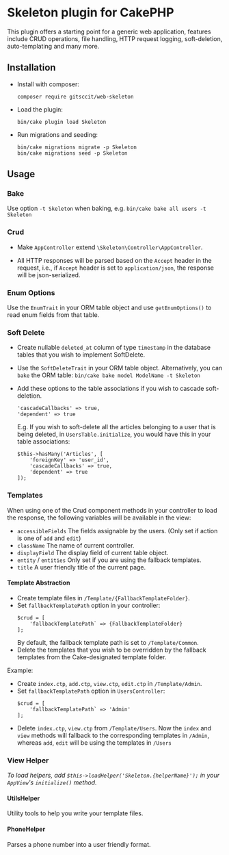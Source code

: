 # Skeleton plugin for CakePHP

This plugin offers a starting point for a generic web application, features
include CRUD operations, file handling, HTTP request logging, soft-deletion, auto-templating and many more.

## Installation

* Install with composer:
  ```
  composer require gitsccit/web-skeleton
  ```

* Load the plugin:
  ```
  bin/cake plugin load Skeleton
  ```

* Run migrations and seeding: 

  ```
  bin/cake migrations migrate -p Skeleton
  bin/cake migrations seed -p Skeleton
  ```

## Usage

### Bake

Use option `-t Skeleton` when baking, e.g.
`bin/cake bake all users -t Skeleton`

### Crud
* Make `AppController` extend `\Skeleton\Controller\AppController`.

* All HTTP responses will be parsed based on the `Accept` header in the request, i.e., if `Accept` header 
  is set to `application/json`, the response will be json-serialized.

### Enum Options
Use the `EnumTrait` in your ORM table object and use `getEnumOptions()` to read enum fields
from that table.

### Soft Delete

* Create nullable `deleted_at` column of type `timestamp` in the database tables that you wish to implement SoftDelete.
* Use the `SoftDeleteTrait` in your ORM table object. 
  Alternatively, you can `bake` the ORM table: ```bin/cake bake model ModelName -t Skeleton```
* Add these options to the table associations if you wish to cascade soft-deletion.
  ```
  'cascadeCallbacks' => true,
  'dependent' => true
  ```
  
  E.g. If you wish to soft-delete all the articles belonging to a user that is being deleted,
  in  `UsersTable.initialize`, you would have this in your table associations:
  ```
  $this->hasMany('Articles', [
      'foreignKey' => 'user_id',
      'cascadeCallbacks' => true,
      'dependent' => true
  ]);
  ```

### Templates
When using one of the Crud component methods in your controller to load the response,
the following variables will be available in the view:

* `accessibleFields` The fields assignable by the users. (Only set if action is one of `add` and `edit`) 
* `className` The name of current controller.
* `displayField` The display field of current table object.
* `entity` / `entities` Only set if you are using the fallback templates.
* `title` A user friendly title of the current page.

#### Template Abstraction
* Create template files in `/Template/{FallbackTemplateFolder}`. 
* Set `fallbackTemplatePath` option in your controller:
    ```
    $crud = [
        'fallbackTemplatePath` => {FallbackTemplateFolder}
    ];
    ```
    By default, the fallback template path is set to `/Template/Common`.
* Delete the templates that you wish to be overridden by the fallback templates from
the Cake-designated template folder. 

Example:
* Create `index.ctp`, `add.ctp`, `view.ctp`, `edit.ctp` in `/Template/Admin`.
* Set `fallbackTemplatePath` option in `UsersController`:
    ```
    $crud = [
        'fallbackTemplatePath` => 'Admin'
    ];
    ```
* Delete `index.ctp`, `view.ctp` from `/Template/Users`. 
Now the `index` and `view` methods will fallback to the corresponding templates in `/Admin`,
whereas `add`, `edit` will be using the templates in `/Users`

### View Helper

*To load helpers, add `$this->loadHelper('Skeleton.{helperName}');` in your `AppView`'s `initialize()` method.*

#### UtilsHelper
Utility tools to help you write your template files.

#### PhoneHelper
Parses a phone number into a user friendly format.